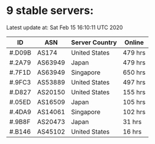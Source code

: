 # 9 stable servers:

Latest update at: Sat Feb 15 16:10:11 UTC 2020

| ID | ASN | Server Country | Online |
| -- | --- | -------------- | ------ |
| #.D09B | AS174 | United States | 479 hrs |
| #.2A79 | AS63949 | Japan | 479 hrs |
| #.7F1D | AS63949 | Singapore | 650 hrs |
| #.9FC3 | AS53889 | United States | 497 hrs |
| #.D827 | AS20150 | United States | 155 hrs |
| #.05ED | AS16509 | Japan | 105 hrs |
| #.4DA9 | AS14061 | Singapore | 102 hrs |
| #.9B8F | AS20473 | Japan | 31 hrs |
| #.B146 | AS45102 | United States | 16 hrs |

